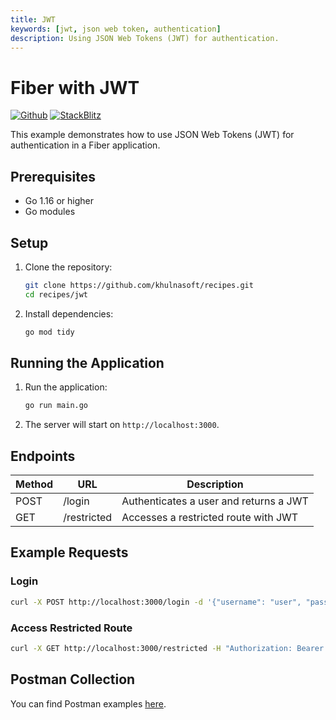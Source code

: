 ```yaml
---
title: JWT
keywords: [jwt, json web token, authentication]
description: Using JSON Web Tokens (JWT) for authentication.
---
```


# Fiber with JWT

[![Github](https://img.shields.io/static/v1?label=&message=Github&color=2ea44f&style=for-the-badge&logo=github)](https://github.com/khulnasoft/recipes/tree/master/jwt) [![StackBlitz](https://img.shields.io/static/v1?label=&message=StackBlitz&color=2ea44f&style=for-the-badge&logo=StackBlitz)](https://stackblitz.com/github/khulnasoft/recipes/tree/master/jwt)

This example demonstrates how to use JSON Web Tokens (JWT) for authentication in a Fiber application.

## Prerequisites

- Go 1.16 or higher
- Go modules

## Setup

1. Clone the repository:
    ```sh
    git clone https://github.com/khulnasoft/recipes.git
    cd recipes/jwt
    ```

2. Install dependencies:
    ```sh
    go mod tidy
    ```

## Running the Application

1. Run the application:
    ```sh
    go run main.go
    ```

2. The server will start on `http://localhost:3000`.

## Endpoints

| Method | URL           | Description                |
| ------ | ------------- | -------------------------- |
| POST   | /login        | Authenticates a user and returns a JWT |
| GET    | /restricted   | Accesses a restricted route with JWT   |

## Example Requests

### Login
```sh
curl -X POST http://localhost:3000/login -d '{"username": "user", "password": "pass"}' -H "Content-Type: application/json"
```

### Access Restricted Route
```sh
curl -X GET http://localhost:3000/restricted -H "Authorization: Bearer <your_jwt_token>"
```

## Postman Collection

You can find Postman examples [here](https://www.getpostman.com/collections/0e83876e0f2a0c8ecd70).
